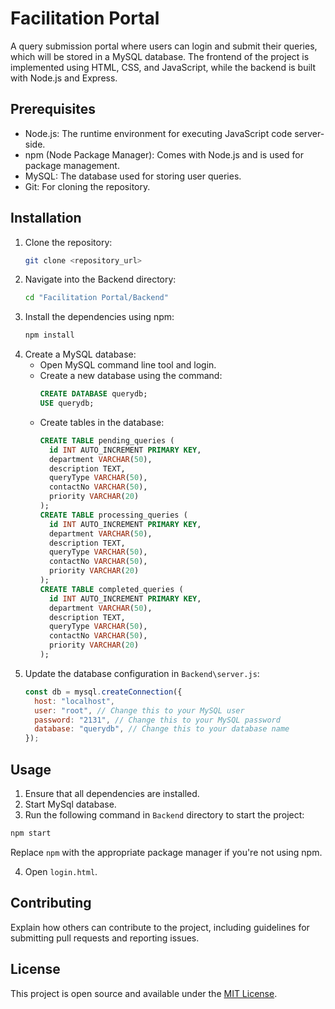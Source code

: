 # Facilitation Portal

A query submission portal where users can login and submit their queries, which will be stored in a MySQL database. The frontend of the project is implemented using HTML, CSS, and JavaScript, while the backend is built with Node.js and Express.

## Prerequisites

- Node.js: The runtime environment for executing JavaScript code server-side.
- npm (Node Package Manager): Comes with Node.js and is used for package management.
- MySQL: The database used for storing user queries.
- Git: For cloning the repository.

## Installation

1. Clone the repository:
   ```bash
   git clone <repository_url>
   ```
2. Navigate into the Backend directory:
   ```bash
   cd "Facilitation Portal/Backend"
   ```
3. Install the dependencies using npm:
   ```bash
   npm install
   ```
4. Create a MySQL database:
   - Open MySQL command line tool and login.
   - Create a new database using the command:
     ```sql
     CREATE DATABASE querydb;
     USE querydb;
     ```
   - Create tables in the database:
     ```sql
     CREATE TABLE pending_queries (
       id INT AUTO_INCREMENT PRIMARY KEY,
       department VARCHAR(50),
       description TEXT,
       queryType VARCHAR(50),
       contactNo VARCHAR(50),
       priority VARCHAR(20)
     );
     CREATE TABLE processing_queries (
       id INT AUTO_INCREMENT PRIMARY KEY,
       department VARCHAR(50),
       description TEXT,
       queryType VARCHAR(50),
       contactNo VARCHAR(50),
       priority VARCHAR(20)
     );
     CREATE TABLE completed_queries (
       id INT AUTO_INCREMENT PRIMARY KEY,
       department VARCHAR(50),
       description TEXT,
       queryType VARCHAR(50),
       contactNo VARCHAR(50),
       priority VARCHAR(20)
     );
     ```
5. Update the database configuration in `Backend\server.js`:
   ```javascript
   const db = mysql.createConnection({
     host: "localhost",
     user: "root", // Change this to your MySQL user
     password: "2131", // Change this to your MySQL password
     database: "querydb", // Change this to your database name
   });
   ```

## Usage

1. Ensure that all dependencies are installed.
2. Start MySql database.
3. Run the following command in `Backend` directory to start the project:

```bash
npm start
```

Replace `npm` with the appropriate package manager if you're not using npm.

4. Open `login.html`.

## Contributing

Explain how others can contribute to the project, including guidelines for submitting pull requests and reporting issues.

## License

This project is open source and available under the [MIT License](LICENSE).
